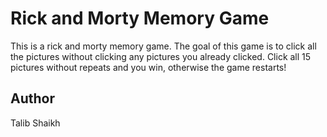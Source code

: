 # Rick and Morty Memory Game
This is a rick and morty memory game. The goal of this game is to click all the pictures without clicking any pictures you already clicked. Click all 15 pictures without repeats and you win, otherwise the game restarts!

## Author
Talib Shaikh